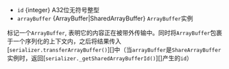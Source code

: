 
* `id` {integer} A32位无符号整型
* `arrayBuffer` {ArrayBuffer|SharedArrayBuffer} `ArrayBuffer`实例

标记一个`ArrayBuffer`, 表明它的内容正在被带外传输中。同时将`ArrayBuffer`包裹于一个序列化的上下文内，之后将结果传入[`serializer.transferArrayBuffer()`][]中（当`arrayBuffer`是`ShareArrayBuffer`实例时，返回[`serializer._getSharedArrayBufferId()`][]产生的`id`）

